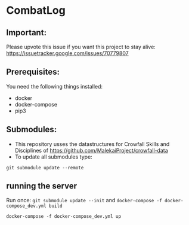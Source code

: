 # CombatLog

## Important:
Please upvote this issue if you want this project to stay alive: https://issuetracker.google.com/issues/70779807

## Prerequisites:
You need the following things installed:
- docker
- docker-compose
- pip3

## Submodules:
- This repository usses the datastructures for Crowfall Skills and Disciplines of https://github.com/MalekaiProject/crowfall-data
- To update all submodules type:

`git submodule update --remote`

## running the server
Run once: `git submodule update --init` and `docker-compose -f docker-compose_dev.yml build`

`docker-compose -f docker-compose_dev.yml up`

